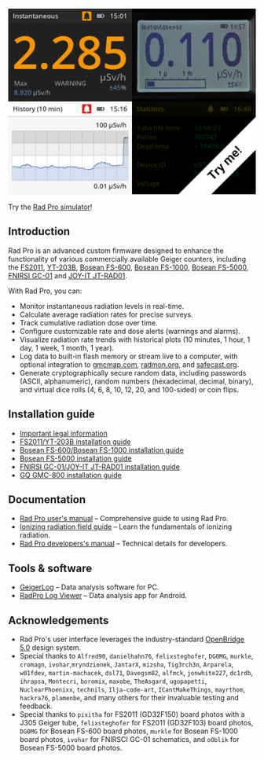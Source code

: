 [![Rad Pro Simulator - Try me!](docs/img/radpro-title-tryme.png)](https://gissio.github.io/radpro-simulator/)

Try the [Rad Pro simulator](https://gissio.github.io/radpro-simulator/)!

## Introduction

Rad Pro is an advanced custom firmware designed to enhance the functionality of various commercially available Geiger counters, including the [FS2011](https://www.amazon.com/s?k=fs2011), [YT-203B](https://www.amazon.com/s?k=yt203b), [Bosean FS-600](https://bosean.net/products/nuclear_radiation_detector.html), [Bosean FS-1000](https://bosean.net/products/FS-1000_nuclear_radiation_detector.html), [Bosean FS-5000](https://bosean.net/FS-5000-Nuclear-Radiation-Detector-2.html), [FNIRSI GC-01](https://www.fnirsi.com/products/gc-01) and [JOY-IT JT-RAD01](https://joy-it.net/products/JT-RAD01).

With Rad Pro, you can:

* Monitor instantaneous radiation levels in real-time.
* Calculate average radiation rates for precise surveys.
* Track cumulative radiation dose over time.
* Configure customizable rate and dose alerts (warnings and alarms).
* Visualize radiation rate trends with historical plots (10 minutes, 1 hour, 1 day, 1 week, 1 month, 1 year).
* Log data to built-in flash memory or stream live to a computer, with optional integration to [gmcmap.com](https://gmcmap.com), [radmon.org](https://radmon.org), and [safecast.org](https://map.safecast.org).
* Generate cryptographically secure random data, including passwords (ASCII, alphanumeric), random numbers (hexadecimal, decimal, binary), and virtual dice rolls (4, 6, 8, 10, 12, 20, and 100-sided) or coin flips.

## Installation guide

* [Important legal information](docs/legal.md)
* [FS2011/YT-203B installation guide](docs/devices/FS2011/install.md)
* [Bosean FS-600/Bosean FS-1000 installation guide](docs/devices/Bosean%20FS-600,%20FS-1000/install.md)
* [Bosean FS-5000 installation guide](docs/devices/Bosean%20FS-5000/install.md)
* [FNIRSI GC-01/JOY-IT JT-RAD01 installation guide](docs/devices/FNIRSI%20GC-01/install.md)
* [GQ GMC-800 installation guide](docs/devices/GQ%20GMC-800/install.md)

## Documentation

* [Rad Pro user's manual](docs/manual.md) – Comprehensive guide to using Rad Pro.
* [Ionizing radiation field guide](https://github.com/Gissio/ionizing-radiation-field-guide) – Learn the fundamentals of ionizing radiation.
* [Rad Pro developers's manual](docs/developers.md) – Technical details for developers.

## Tools & software

* [GeigerLog](https://sourceforge.net/projects/geigerlog/) – Data analysis software for PC.
* [RadPro Log Viewer](https://github.com/mayrthom/RadPro-LogViewer) – Data analysis app for Android.

## Acknowledgements

* Rad Pro's user interface leverages the industry-standard [OpenBridge 5.0](https://www.openbridge.no/) design system.
* Special thanks to `Alfred90`, `danielhahn76`, `felixsteghofer`, `DG0MG`, `murkle`, `cromagn`, `ivohar`,`mryndzionek`, `JantarX`,  `mizsha`, `Tig3rch3n`, `Arparela`, `w01fdev`, `martin-machacek`, `dsl71`, `Davegsm82`, `alfmck`, `jonwhite227`, `dc1rdb`, `ihrapsa`, `Montecri`, `boromix`, `maxobe`, `TheAsgard`, `ugopapetti`, `NuclearPhoenixx`, `technils`, `Ilja-code-art`, `ICantMakeThings`, `mayrthom`, `hackra76`, `plamenbe`, and many others for their invaluable testing and feedback.
* Special thanks to `pixitha` for FS2011 (GD32F150) board photos with a J305 Geiger tube, `felixsteghofer` for FS2011 (GD32F103) board photos, `DG0MG` for Bosean FS-600 board photos, `murkle` for Bosean FS-1000 board photos, `ivohar` for FNIRSCI GC-01 schematics, and `oOblik` for Bosean FS-5000 board photos.
